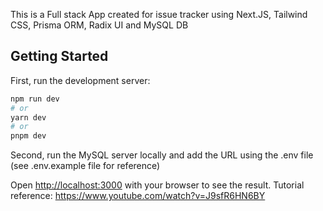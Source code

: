This is a Full stack App created for issue tracker using Next.JS, Tailwind CSS, Prisma ORM, Radix UI and MySQL DB
## Getting Started

First, run the development server:

```bash
npm run dev
# or
yarn dev
# or
pnpm dev
```
Second, run the MySQL server locally and add the URL using the .env file (see .env.example file for reference)

Open [http://localhost:3000](http://localhost:3000) with your browser to see the result.
Tutorial reference: https://www.youtube.com/watch?v=J9sfR6HN6BY
